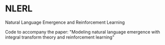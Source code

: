 # NLERL
Natural Language Emergence and Reinforcement Learning

Code to accompany the paper: "Modeling natural language emergence with integral transform theory and reinforcement learning"
